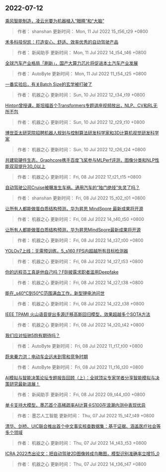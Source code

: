 
## 2022-07-12

 [乘风智能制造，凌云光要为机器植入“眼睛”和“大脑”](https://www.jiqizhixin.com/articles/2022-07-11-4)

> 作者： shanshan  更新时间： Mon, 11 Jul 2022 15_t56_t29 +0800

 [禾多科技倪凯：打造安心、舒适、效率优秀的自动驾驶产品](https://www.jiqizhixin.com/articles/2022-07-11-3)

> 作者： 新闻助手  更新时间： Mon, 11 Jul 2022 14_t54_t46 +0800

 [全球汽车产业格局「刷新」，国产大算力芯片将促进本土汽车产业发展](https://www.jiqizhixin.com/articles/2022-07-11-2)

> 作者： AutoByte  更新时间： Mon, 11 Jul 2022 11_t54_t25 +0800

 [一番实验后，有关Batch Size的玄学被打破了](https://www.jiqizhixin.com/articles/2022-07-10-3)

> 作者： 机器之心  更新时间： Sun, 10 Jul 2022 12_t34_t19 +0800

 [Hinton曾授课，斯坦福首个Transformers专题讲座视频放出，NLP、CV和RL无所不包](https://www.jiqizhixin.com/articles/2022-07-10-2)

> 作者： 机器之心  更新时间： Sun, 10 Jul 2022 12_t29_t10 +0800

 [博世亚太研究院招聘机器人规划与控制算法研发科学家和3D计算机视觉研发科学家](https://www.jiqizhixin.com/articles/2022-07-10)

> 作者： 机器之心  更新时间： Sun, 10 Jul 2022 12_t26_t24 +0800

 [共建软硬件生态，Graphcore携手百度飞桨参与MLPerf评测，图像分类和NLP性能双双提升30_0以上](https://www.jiqizhixin.com/articles/2022-07-08-14)

> 作者： 机器之心  更新时间： Fri, 08 Jul 2022 17_t21_t15 +0800

 [自动驾驶公司Cruise被曝发生车祸，通用汽车的“独门绝技”失灵了吗？](https://www.jiqizhixin.com/articles/2022-07-08-11)

> 作者： shanshan  更新时间： Fri, 08 Jul 2022 15_t02_t01 +0800

 [让所有人都能做蛋白质结构预测，华为昇思 MindSpore 最新成果将开源](https://www.jiqizhixin.com/articles/2022-07-08-10)

> 作者： 机器之心  更新时间： Fri, 08 Jul 2022 14_t40_t50 +0800

 [让所有人都能做蛋白质结构预测，华为昇思MindSpore最新成果将开源](https://www.jiqizhixin.com/articles/2022-07-08-9)

> 作者： 机器之心  更新时间： Fri, 08 Jul 2022 14_t37_t00 +0800

 [YOLOv7上线：无需预训练，5_s160 FPS内超越所有目标检测器](https://www.jiqizhixin.com/articles/2022-07-08-3)

> 作者： 机器之心  更新时间： Fri, 08 Jul 2022 14_t27_t53 +0800

 [你的远程员工真是他自己吗？FBI披露求职者滥用Deepfake](https://www.jiqizhixin.com/articles/2022-07-08-8)

> 作者： 机器之心  更新时间： Fri, 08 Jul 2022 14_t27_t38 +0800

 [能在_s40℃到50℃范围满血工作，新型锂电池问世](https://www.jiqizhixin.com/articles/2022-07-08-7)

> 作者： 机器之心  更新时间： Fri, 08 Jul 2022 14_t22_t38 +0800

 [IEEE TPAMI   火山语音提出多源迁移高斯回归模型，效果超越多个SOTA方法](https://www.jiqizhixin.com/articles/2022-07-08-6)

> 作者： 机器之心  更新时间： Fri, 08 Jul 2022 14_t20_t42 +0800

 [我们应对恒驰5抱有期待吗？](https://www.jiqizhixin.com/articles/2022-07-08-5)

> 作者： AutoByte  更新时间： Fri, 08 Jul 2022 11_t17_t00 +0800

 [蔚来秦力洪：电动车企远未到零和竞争时期](https://www.jiqizhixin.com/articles/2022-07-08-4)

> 作者： AutoByte  更新时间： Fri, 08 Jul 2022 11_t16_t20 +0800

 [AI模拟与智能决策论坛专题报告回顾（上）：全球顶尖专家学者分享智能模拟与决策研究最新进展！](https://www.jiqizhixin.com/articles/2022-07-08)

> 作者： 新闻助手  更新时间： Fri, 08 Jul 2022 09_t44_t00 +0800

 [单卡支持大模型，墨芯首个高稀疏率AI计算卡S100在浪潮内测中表现优异](https://www.jiqizhixin.com/articles/2022-07-07-7)

> 作者： 墨芯人工智能  更新时间： Thu, 07 Jul 2022 15_t47_t49 +0800

 [清华、剑桥、UIC联合推出首个中文事实核查数据集：基于证据、涵盖医疗社会等多个领域](https://www.jiqizhixin.com/articles/2022-07-07-5)

> 作者： 机器之心  更新时间： Thu, 07 Jul 2022 14_t43_t53 +0800

 [ICRA 2022杰出论文：把自动驾驶2D图像转成鸟瞰图，模型识别准确率立增15_0](https://www.jiqizhixin.com/articles/2022-07-07-4)

> 作者： 机器之心  更新时间： Thu, 07 Jul 2022 14_t36_t47 +0800
